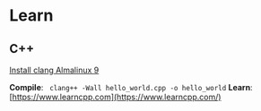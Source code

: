 # Learn

## C++

[Install clang Almalinux 9](https://idroot.us/install-clang-almalinux-9/)

**Compile**: ```  clang++ -Wall hello_world.cpp -o hello_world ```
**Learn**: [https://www.learncpp.com](https://www.learncpp.com/)

#
